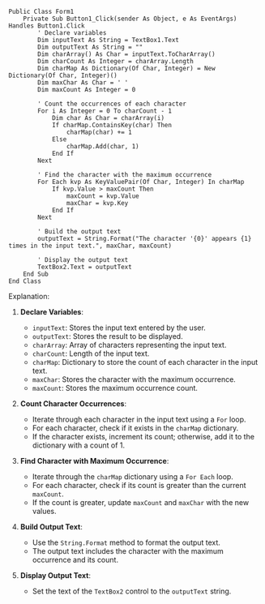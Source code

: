 ```visual basic
Public Class Form1
    Private Sub Button1_Click(sender As Object, e As EventArgs) Handles Button1.Click
        ' Declare variables
        Dim inputText As String = TextBox1.Text
        Dim outputText As String = ""
        Dim charArray() As Char = inputText.ToCharArray()
        Dim charCount As Integer = charArray.Length
        Dim charMap As Dictionary(Of Char, Integer) = New Dictionary(Of Char, Integer)()
        Dim maxChar As Char = ' '
        Dim maxCount As Integer = 0

        ' Count the occurrences of each character
        For i As Integer = 0 To charCount - 1
            Dim char As Char = charArray(i)
            If charMap.ContainsKey(char) Then
                charMap(char) += 1
            Else
                charMap.Add(char, 1)
            End If
        Next

        ' Find the character with the maximum occurrence
        For Each kvp As KeyValuePair(Of Char, Integer) In charMap
            If kvp.Value > maxCount Then
                maxCount = kvp.Value
                maxChar = kvp.Key
            End If
        Next

        ' Build the output text
        outputText = String.Format("The character '{0}' appears {1} times in the input text.", maxChar, maxCount)

        ' Display the output text
        TextBox2.Text = outputText
    End Sub
End Class
```

Explanation:

1. **Declare Variables**:
   - `inputText`: Stores the input text entered by the user.
   - `outputText`: Stores the result to be displayed.
   - `charArray`: Array of characters representing the input text.
   - `charCount`: Length of the input text.
   - `charMap`: Dictionary to store the count of each character in the input text.
   - `maxChar`: Stores the character with the maximum occurrence.
   - `maxCount`: Stores the maximum occurrence count.

2. **Count Character Occurrences**:
   - Iterate through each character in the input text using a `For` loop.
   - For each character, check if it exists in the `charMap` dictionary.
   - If the character exists, increment its count; otherwise, add it to the dictionary with a count of 1.

3. **Find Character with Maximum Occurrence**:
   - Iterate through the `charMap` dictionary using a `For Each` loop.
   - For each character, check if its count is greater than the current `maxCount`.
   - If the count is greater, update `maxCount` and `maxChar` with the new values.

4. **Build Output Text**:
   - Use the `String.Format` method to format the output text.
   - The output text includes the character with the maximum occurrence and its count.

5. **Display Output Text**:
   - Set the text of the `TextBox2` control to the `outputText` string.